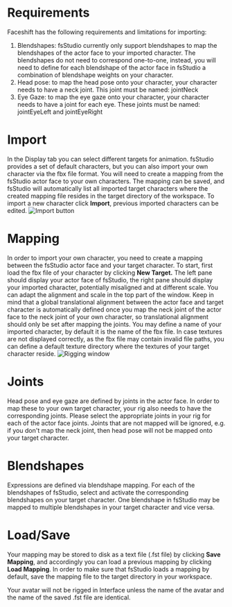 # Requirements

Faceshift has the following requirements and limitations for importing:
1. Blendshapes: fsStudio currently only support blendshapes to map the blendshapes of the actor face to your imported character. The blendshapes do not need to correspond one-to-one, instead, you will need to define for each blendshape of the actor face in fsStudio a combination of blendshape weights on your character.
1. Head pose: to map the head pose onto your character, your character needs to have a neck joint. This joint must be named: jointNeck
1. Eye Gaze: to map the eye gaze onto your character, your character needs to have a joint for each eye. These joints must be named: jointEyeLeft and jointEyeRight

# Import

In the Display tab you can select different targets for animation. fsStudio provides a set of default characters, but you can also import your own character via the fbx file format. You will need to create a mapping from the fsStudio actor face to your own characters. The mapping can be saved, and fsStudio will automatically list all imported target characters where the created mapping file resides in the target directory of the workspace. To import a new character click **Import**, previous imported characters can be edited.
![Import button](http://www.faceshift.com/support/?attachment_id=542)


# Mapping

In order to import your own character, you need to create a mapping between the fsStudio actor face and your target character. To start, first load the fbx file of your character by clicking **New Target.** The left pane should display your actor face of fsStudio, the right pane should display your imported character, potentially misaligned and at different scale. You can adapt the alignment and scale in the top part of the window. Keep in mind that a global translational alignment between the actor face and target character is automatically defined once you map the neck joint of the actor face to the neck joint of your own character, so translational alignment should only be set after mapping the joints. You may define a name of your imported character, by default it is the name of the fbx file. In case textures are not displayed correctly, as the fbx file may contain invalid file paths, you can define a default texture directory where the textures of your target character reside.
![Rigging window](http://cdn.freshdesk.com/data/helpdesk/attachments/production/2012513/original/target_import_gui.png?1352990887)


# Joints
Head pose and eye gaze are defined by joints in the actor face. In order to map these to your own target character, your rig also needs to have the corresponding joints. Please select the appropriate joints in your rig for each of the actor face joints. Joints that are not mapped will be ignored, e.g. if you don't map the neck joint, then head pose will not be mapped onto your target character.
 
# Blendshapes
Expressions are defined via blendshape mapping. For each of the blendshapes of fsStudio, select and activate the corresponding blendshapes on your target character. One blendshape in fsStudio may be mapped to multiple blendshapes in your target character and vice versa.
 
# Load/Save
Your mapping may be stored to disk as a text file (.fst file) by clicking **Save Mapping**, and accordingly you can load a previous mapping by clicking **Load Mapping**. In order to make sure that fsStudio loads a mapping by default, save the mapping file to the target directory in your workspace.

Your avatar will not be rigged in Interface unless the name of the avatar and the name of the saved .fst file are identical. 
